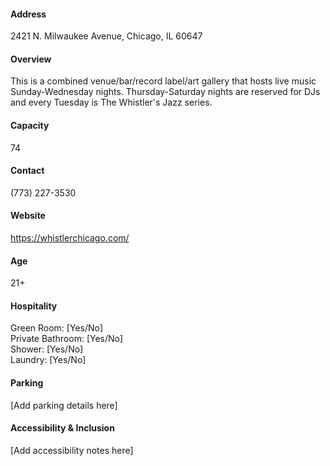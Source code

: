 #### Address

2421 N. Milwaukee Avenue, Chicago, IL 60647

#### Overview

This is a combined venue/bar/record label/art gallery that hosts live music Sunday-Wednesday nights. Thursday-Saturday nights are reserved for DJs and every Tuesday is The Whistler's Jazz series.

#### Capacity

74

#### Contact

(773) 227-3530

#### Website

https://whistlerchicago.com/

#### Age

21+

#### Hospitality

Green Room: [Yes/No]  
Private Bathroom: [Yes/No]  
Shower: [Yes/No]  
Laundry: [Yes/No]

#### Parking

[Add parking details here]

#### Accessibility & Inclusion

[Add accessibility notes here]
